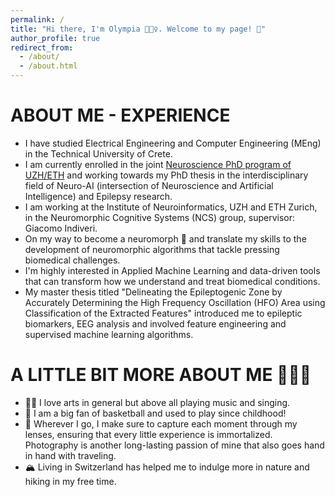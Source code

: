 ```yaml
---
permalink: /
title: "Hi there, I'm Olympia 🙋🏻‍♀️. Welcome to my page! 🌱"
author_profile: true
redirect_from: 
  - /about/
  - /about.html
---
```


ABOUT ME - EXPERIENCE
======
- I have studied Electrical Engineering and Computer Engineering (MEng) in the Technical University of Crete.
- I am currently enrolled in the joint [Neuroscience PhD program of UZH/ETH](https://www.neuroscience.uzh.ch/en.html) and working towards my PhD thesis in the interdisciplinary field of Neuro-AI (intersection of Neuroscience and Artificial Intelligence) and Epilepsy research. 
- I am working at the Institute of Neuroinformatics, UZH and ETH Zurich, in the Neuromorphic Cognitive Systems (NCS) group, supervisor: Giacomo Indiveri.
- On my way to become a neuromorph 🧠 and translate my skills to the development of neuromorphic algorithms that tackle pressing biomedical challenges.
- I'm highly interested in Applied Machine Learning and data-driven tools that can transform how we understand and treat biomedical conditions.
- My master thesis titled "Delineating the Epileptogenic Zone by Accurately Determining the High Frequency Oscillation (HFO) Area using Classification of the Extracted Features" introduced me to epileptic biomarkers, EEG analysis and involved feature engineering and supervised machine learning algorithms. 

A LITTLE BIT MORE ABOUT ME ⛹🏻‍♀️
======
- 🎸🎼 I love arts in general but above all playing music and singing.
- 🏀 I am a big fan of basketball and used to play since childhood!
- 📸 Wherever I go, I make sure to capture each moment through my lenses, ensuring that every little experience is immortalized. Photography is another long-lasting passion of mine that also goes hand in hand with traveling.
- 🏔 Living in Switzerland has helped me to indulge more in nature and hiking in my free time.
